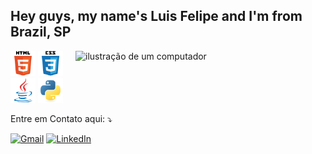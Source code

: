 ## Hey guys, my name's Luis Felipe and I'm from Brazil, SP

<img src="https://raw.githubusercontent.com/MicaelliMedeiros/micaellimedeiros/master/image/computer-illustration.png" alt="ilustração de um computador" min-width="400px" max-width="400px" width="400px" align="right">

<p align="left"> 
</p>

<p align="left">
  <a href="#" title="HTML">
  <img src="https://raw.githubusercontent.com/devicons/devicon/master/icons/html5/html5-original-wordmark.svg" alt="Html5" width="40" height="40"/></a>
  
  <a href="#" title="CSS">
  <img src="https://raw.githubusercontent.com/devicons/devicon/master/icons/css3/css3-original-wordmark.svg" alt="css3" width="40" height="40" alt="Css 3" width="40" height="40"/></a
                             
  <a href="#" title="Java">
  <img src="https://raw.githubusercontent.com/devicons/devicon/master/icons/java/java-original.svg" alt="Java" width="40" height="40"/></a>


  <a href="#" title="Python">
  <img src="https://raw.githubusercontent.com/devicons/devicon/master/icons/python/python-original.svg" alt="Python" width="40" height="40"/></a>
</p>

<p align="left">
  
<p align="left">
  Entre em Contato aqui: ⤵️
</p>

<p align="left">
  <a href="#" title="Gmail">
  <img src="https://img.shields.io/badge/-Gmail-FF0000?style=flat-square&labelColor=FF0000&logo=gmail&logoColor=white&link=LINK-DO-SEU-GMAIL" alt="Gmail"/></a>
  <a href="#" title="LinkedIn">
  <img src="https://img.shields.io/badge/-Linkedin-0e76a8?style=flat-square&logo=Linkedin&logoColor=white&link=LINK-DO-SEU-LINKEDIN" alt="LinkedIn"/></a>
 </a>
</p>

